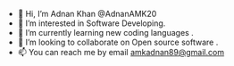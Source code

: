 - 👋 Hi, I’m Adnan Khan @AdnanAMK20 
- 👀 I’m interested in Software Developing. 
- 🌱 I’m currently learning new coding languages .
- 💞️ I’m looking to collaborate on Open source software .
- 📫 You can reach me by email  amkadnan89@gmail.com

<!---
AdnanAMK20/AdnanAMK20 is a ✨ special ✨ repository because its `README.md` (this file) appears on your GitHub profile.
You can click the Preview link to take a look at your changes.
--->
